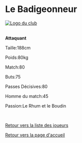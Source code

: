 <html>
  <head>
    <meta charset="UTF-8" />
    <title>Le_Badigeonneur</title>
  </head>
  <body>
    <h1>Le Badigeonneur</h1>
      <a href="http://www.hostingpics.net/viewer.php?id=491514scapulaireicone.png"><img src="http://img4.hostingpics.net/thumbs/mini_491514scapulaireicone.png" alt="Logo du club" /></a></br></br>
      <p><strong>Attaquant</strong></p>
      <p>Taille:188cm</p>
		  <p>Poids:80kg</p>
		  <p>Match:80</p>
		  <p>Buts:75</p>
		  <p>Passes Décisives:80</p>
		  <p>Homme du match:45</p>
		  <p>Passion:Le Rhum et le Boudin</p></br>
		<p><a href="https://github.com/Nephelim33/Scapulaire_Website-TestToLearn-/blob/master/Our%20Players.md">Retour vers la liste des joueurs</a></p>
		<p><a href="https://github.com/Nephelim33/Scapulaire_Website-TestToLearn-/blob/master/First_Page.md">Retour vers la page d'accueil</a></p>
	</body>
</html>
